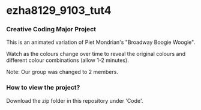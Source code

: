 # ezha8129_9103_tut4

### Creative Coding Major Project
This is an animated variation of Piet Mondrian's "Broadway Boogie Woogie". 

Watch as the colours change over time to reveal the original colours and different colour combinations (allow 1-2 minutes).

Note: Our group was changed to 2 members.

### How to view the project?
Download the zip folder in this repository under 'Code'.